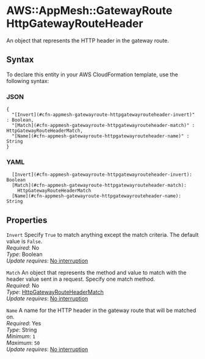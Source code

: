 # AWS::AppMesh::GatewayRoute HttpGatewayRouteHeader<a name="aws-properties-appmesh-gatewayroute-httpgatewayrouteheader"></a>

An object that represents the HTTP header in the gateway route\.

## Syntax<a name="aws-properties-appmesh-gatewayroute-httpgatewayrouteheader-syntax"></a>

To declare this entity in your AWS CloudFormation template, use the following syntax:

### JSON<a name="aws-properties-appmesh-gatewayroute-httpgatewayrouteheader-syntax.json"></a>

```
{
  "[Invert](#cfn-appmesh-gatewayroute-httpgatewayrouteheader-invert)" : Boolean,
  "[Match](#cfn-appmesh-gatewayroute-httpgatewayrouteheader-match)" : HttpGatewayRouteHeaderMatch,
  "[Name](#cfn-appmesh-gatewayroute-httpgatewayrouteheader-name)" : String
}
```

### YAML<a name="aws-properties-appmesh-gatewayroute-httpgatewayrouteheader-syntax.yaml"></a>

```
  [Invert](#cfn-appmesh-gatewayroute-httpgatewayrouteheader-invert): Boolean
  [Match](#cfn-appmesh-gatewayroute-httpgatewayrouteheader-match):
    HttpGatewayRouteHeaderMatch
  [Name](#cfn-appmesh-gatewayroute-httpgatewayrouteheader-name): String
```

## Properties<a name="aws-properties-appmesh-gatewayroute-httpgatewayrouteheader-properties"></a>

`Invert` <a name="cfn-appmesh-gatewayroute-httpgatewayrouteheader-invert"></a>
Specify `True` to match anything except the match criteria\. The default value is `False`\.  
_Required_: No  
_Type_: Boolean  
_Update requires_: [No interruption](https://docs.aws.amazon.com/AWSCloudFormation/latest/UserGuide/using-cfn-updating-stacks-update-behaviors.html#update-no-interrupt)

`Match` <a name="cfn-appmesh-gatewayroute-httpgatewayrouteheader-match"></a>
An object that represents the method and value to match with the header value sent in a request\. Specify one match method\.  
_Required_: No  
_Type_: [HttpGatewayRouteHeaderMatch](aws-properties-appmesh-gatewayroute-httpgatewayrouteheadermatch.md)  
_Update requires_: [No interruption](https://docs.aws.amazon.com/AWSCloudFormation/latest/UserGuide/using-cfn-updating-stacks-update-behaviors.html#update-no-interrupt)

`Name` <a name="cfn-appmesh-gatewayroute-httpgatewayrouteheader-name"></a>
A name for the HTTP header in the gateway route that will be matched on\.  
_Required_: Yes  
_Type_: String  
_Minimum_: `1`  
_Maximum_: `50`  
_Update requires_: [No interruption](https://docs.aws.amazon.com/AWSCloudFormation/latest/UserGuide/using-cfn-updating-stacks-update-behaviors.html#update-no-interrupt)
